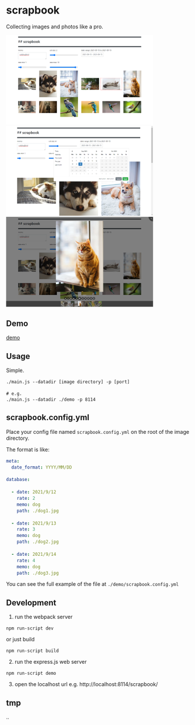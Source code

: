 
# scrapbook

Collecting images and photos like a pro.

<img src="./assets/ss01.png" width="400" />
<img src="./assets/ss02.png" width="400" />
<img src="./assets/ss03.png" width="400" />

## Demo 

[demo](https://yuis-ice.github.io/scrapbook/demo/scrapbook/index.html)

## Usage 

Simple. 

```
./main.js --datadir [image directory] -p [port]

# e.g. 
./main.js --datadir ./demo -p 8114
```

## scrapbook.config.yml

Place your config file named `scrapbook.config.yml` on the root of the image directory.

The format is like: 

```yml 
meta: 
  date_format: YYYY/MM/DD

database: 

  - date: 2021/9/12
    rate: 2
    memo: dog
    path: ./dog1.jpg

  - date: 2021/9/13
    rate: 3
    memo: dog
    path: ./dog2.jpg

  - date: 2021/9/14
    rate: 4
    memo: dog
    path: ./dog3.jpg
```

You can see the full example of the file at `./demo/scrapbook.config.yml`

## Development

1. run the webpack server 

```
npm run-script dev
```

or just build

```
npm run-script build 
```

2. run the express.js web server

```
npm run-script demo 
```


3. open the localhost url e.g. http://localhost:8114/scrapbook/

## tmp 

.. 
